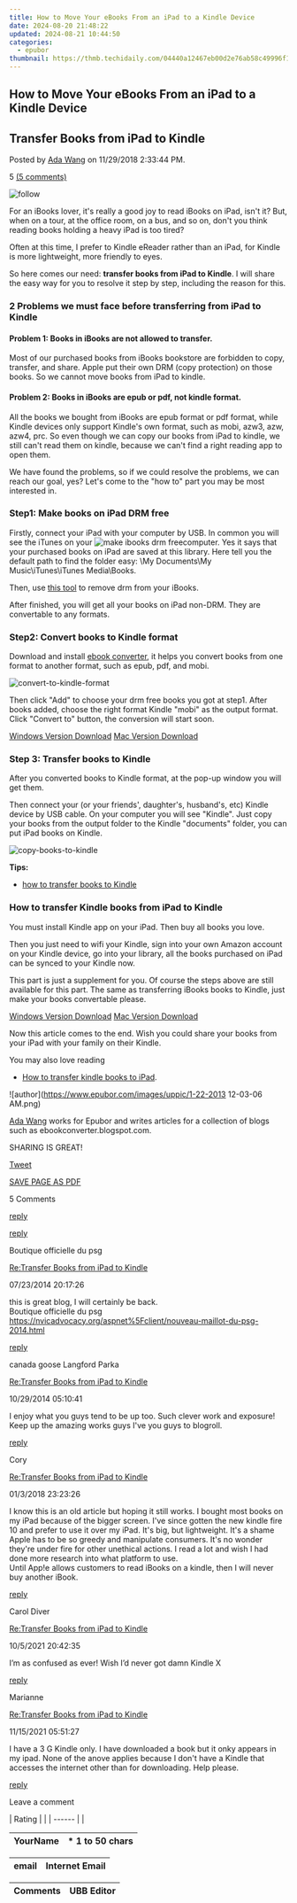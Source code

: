 ```yaml
---
title: How to Move Your eBooks From an iPad to a Kindle Device
date: 2024-08-20 21:48:22
updated: 2024-08-21 10:44:50
categories:
  - epubor
thumbnail: https://thmb.techidaily.com/04440a12467eb00d2e76ab58c49996f10e544f909e1d6b3abfc42368ffd69851.jpg
---
```


## How to Move Your eBooks From an iPad to a Kindle Device

## Transfer Books from iPad to Kindle

Posted by [Ada Wang](https://plus.google.com/+AdaWang/posts) on 11/29/2018 2:33:44 PM.

5 [(5 comments)](http://www.epubor.com/#comment-area) 



![follow](http://www.epubor.com/images/follow.png)

For an iBooks lover, it's really a good joy to read iBooks on iPad, isn't it? But, when on a tour, at the office room, on a bus, and so on, don't you think reading books holding a heavy iPad is too tired?

Often at this time, I prefer to Kindle eReader rather than an iPad, for Kindle is more lightweight, more friendly to eyes.

So here comes our need: **transfer books from iPad to Kindle**. I will share the easy way for you to resolve it step by step, including the reason for this.

### 2 Problems we must face before transferring from iPad to Kindle

#### **Problem 1: Books in iBooks are not allowed to transfer.**

Most of our purchased books from iBooks bookstore are forbidden to copy, transfer, and share. Apple put their own DRM (copy protection) on those books. So we cannot move books from iPad to kindle.

#### **Problem 2: Books in iBooks are epub or pdf, not kindle format.**

All the books we bought from iBooks are epub format or pdf format, while Kindle devices only support Kindle's own format, such as mobi, azw3, azw, azw4, prc. So even though we can copy our books from iPad to kindle, we still can't read them on kindle, because we can't find a right reading app to open them.

We have found the problems, so if we could resolve the problems, we can reach our goal, yes? Let's come to the "how to" part you may be most interested in.

### Step1: Make books on iPad DRM free

Firstly, connect your iPad with your computer by USB. In common you will see the iTunes on your ![make ibooks drm free](http://www.epubor.com/images/uppic/ipad-books-drm-free.jpg)computer. Yes it says that your purchased books on iPad are saved at this library. Here tell you the default path to find the folder easy: \\My Documents\\My Music\\iTunes\\iTunes Media\\Books.

Then, use [this tool](https://digiex.net/threads/requiem-4-1-remove-itunes-drm-fairplay-from-music-video-and-books.11796/) to remove drm from your iBooks.

After finished, you will get all your books on iPad non-DRM. They are convertable to any formats.

### Step2: Convert books to Kindle format

Download and install [ebook converter](https://tools.techidaily.com/epubor/ebook-converter/), it helps you convert books from one format to another format, such as epub, pdf, and mobi.

![convert-to-kindle-format](http://www.epubor.com/images/uppic/convert-books-from-ipad-to-kindle.png)

Then click "Add" to choose your drm free books you got at step1\. After books added, choose the right format Kindle "mobi" as the output format. Click "Convert to" button, the conversion will start soon.

[Windows Version Download](http://download.epubor.com/epubor-converter.exe) [Mac Version Download](http://download.epubor.com/epubor-converter.zip) 

### Step 3: Transfer books to Kindle

After you converted books to Kindle format, at the pop-up window you will get them.

Then connect your (or your friends', daughter's, husband's, etc) Kindle device by USB cable. On your computer you will see "Kindle". Just copy your books from the output folder to the Kindle "documents" folder, you can put iPad books on Kindle.

![copy-books-to-kindle](http://www.epubor.com/images/uppic/transfer-books-to-kindle.jpg)

**Tips:**

* [how to transfer books to Kindle](https://tools.techidaily.com/epubor/transfer/)

### How to transfer Kindle books from iPad to Kindle

You must install Kindle app on your iPad. Then buy all books you love.

Then you just need to wifi your Kindle, sign into your own Amazon account on your Kindle device, go into your library, all the books purchased on iPad can be synced to your Kindle now.

This part is just a supplement for you. Of course the steps above are still available for this part. The same as transferring iBooks books to Kindle, just make your books convertable please.

[Windows Version Download](http://download.epubor.com/epubor-converter.exe) [Mac Version Download](http://download.epubor.com/epubor-converter.zip) 

Now this article comes to the end. Wish you could share your books from your iPad with your family on their Kindle.

You may also love reading

* [How to transfer kindle books to iPad](https://tools.techidaily.com/epubor/products/).

![author](https://www.epubor.com/images/uppic/1-22-2013 12-03-06 AM.png)

[Ada Wang](https://plus.google.com/+AdaWang/posts) works for Epubor and writes articles for a collection of blogs such as ebookconverter.blogspot.com.

SHARING IS GREAT!

[Tweet](https://twitter.com/share) 

[SAVE PAGE AS PDF](https://tools.techidaily.com/epubor/transfer/) 



5 Comments

[reply](https://tools.techidaily.com/epubor/products/) 

[reply](https://tools.techidaily.com/epubor/products/) 

Boutique officielle du psg

[Re:Transfer Books from iPad to Kindle](https://tools.techidaily.com/epubor/products/)

07/23/2014 20:17:26

this is great blog, I will certainly be back.  
 Boutique officielle du psg <https://nvicadvocacy.org/aspnet%5Fclient/nouveau-maillot-du-psg-2014.html>

[reply](https://tools.techidaily.com/epubor/products/) 

canada goose Langford Parka

[Re:Transfer Books from iPad to Kindle](https://tools.techidaily.com/epubor/products/)

10/29/2014 05:10:41

I enjoy what you guys tend to be up too. Such clever work and exposure! Keep up the amazing works guys I've you guys to blogroll.

[reply](https://tools.techidaily.com/epubor/products/) 

Cory

[Re:Transfer Books from iPad to Kindle](https://tools.techidaily.com/epubor/products/)

01/3/2018 23:23:26

I know this is an old article but hoping it still works. I bought most books on my iPad because of the bigger screen. I've since gotten the new kindle fire 10 and prefer to use it over my iPad. It's big, but lightweight. It's a shame Apple has to be so greedy and manipulate consumers. It's no wonder they're under fire for other unethical actions. I read a lot and wish I had done more research into what platform to use.   
 Until App!e allows customers to read iBooks on a kindle, then I will never buy another iBook. 

[reply](https://tools.techidaily.com/epubor/products/) 

Carol Diver

[Re:Transfer Books from iPad to Kindle](https://tools.techidaily.com/epubor/products/)

10/5/2021 20:42:35

I’m as confused as ever! Wish I’d never got damn Kindle X

[reply](https://tools.techidaily.com/epubor/products/) 

Marianne

[Re:Transfer Books from iPad to Kindle](https://tools.techidaily.com/epubor/products/)

11/15/2021 05:51:27

I have a 3 G Kindle only. I have downloaded a book but it onky appears in my ipad. None of the anove applies because I don't have a Kindle that accesses the internet other than for downloading. Help please. 

[reply](https://tools.techidaily.com/epubor/products/) 

Leave a comment

| Rating |  |
| ------ |  |

| YourName | \*  1 to 50 chars |
| -------- | ----------------- |

| email | Internet Email |
| ----- | -------------- |

| Comments | UBB Editor |
| -------- | ---------- |

<ins class="adsbygoogle"
     style="display:block"
     data-ad-format="autorelaxed"
     data-ad-client="ca-pub-7571918770474297"
     data-ad-slot="1223367746"></ins>



<ins class="adsbygoogle"
     style="display:block"
     data-ad-client="ca-pub-7571918770474297"
     data-ad-slot="8358498916"
     data-ad-format="auto"
     data-full-width-responsive="true"></ins>
